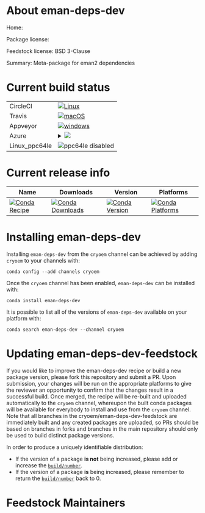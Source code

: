 About eman-deps-dev
===================

Home: 

Package license: 

Feedstock license: BSD 3-Clause

Summary: Meta-package for eman2 dependencies



Current build status
====================


<table><tr>
    <td>CircleCI</td>
    <td>
      <a href="https://circleci.com/gh/cryoem/eman-deps-feedstock">
        <img alt="Linux" src="https://img.shields.io/circleci/project/github/cryoem/eman-deps-feedstock/master.svg?label=Linux">
      </a>
    </td>
  </tr><tr>
    <td>Travis</td>
    <td>
      <a href="https://travis-ci.org/cryoem/eman-deps-feedstock">
        <img alt="macOS" src="https://img.shields.io/travis/cryoem/eman-deps-feedstock/master.svg?label=macOS">
      </a>
    </td>
  </tr><tr>
    <td>Appveyor</td>
    <td>
      <a href="https://ci.appveyor.com/project/cryoem/eman-deps-feedstock/branch/master">
        <img alt="windows" src="https://img.shields.io/appveyor/ci/cryoem/eman-deps-feedstock/master.svg?label=Windows">
      </a>
    </td>
  </tr>
    
  <tr>
    <td>Azure</td>
    <td>
      <details>
        <summary>
          <a href="https://dev.azure.com/cryoem/feedstock-builds/_build/latest?definitionId=blank&branchName=master">
            <img src="https://dev.azure.com/cryoem/feedstock-builds/_apis/build/status/eman-deps-feedstock?branchName=master">
          </a>
        </summary>
        <table>
          <thead><tr><th>Variant</th><th>Status</th></tr></thead>
          <tbody><tr>
              <td>linux_numpy1.16</td>
              <td>
                <a href="https://dev.azure.com/cryoem/feedstock-builds/_build/latest?definitionId=blank&branchName=master">
                  <img src="https://dev.azure.com/cryoem/feedstock-builds/_apis/build/status/eman-deps-feedstock?branchName=master&jobName=linux&configuration=linux_numpy1.16" alt="variant">
                </a>
              </td>
            </tr><tr>
              <td>linux_numpy1.17</td>
              <td>
                <a href="https://dev.azure.com/cryoem/feedstock-builds/_build/latest?definitionId=blank&branchName=master">
                  <img src="https://dev.azure.com/cryoem/feedstock-builds/_apis/build/status/eman-deps-feedstock?branchName=master&jobName=linux&configuration=linux_numpy1.17" alt="variant">
                </a>
              </td>
            </tr><tr>
              <td>osx_numpy1.16</td>
              <td>
                <a href="https://dev.azure.com/cryoem/feedstock-builds/_build/latest?definitionId=blank&branchName=master">
                  <img src="https://dev.azure.com/cryoem/feedstock-builds/_apis/build/status/eman-deps-feedstock?branchName=master&jobName=osx&configuration=osx_numpy1.16" alt="variant">
                </a>
              </td>
            </tr><tr>
              <td>osx_numpy1.17</td>
              <td>
                <a href="https://dev.azure.com/cryoem/feedstock-builds/_build/latest?definitionId=blank&branchName=master">
                  <img src="https://dev.azure.com/cryoem/feedstock-builds/_apis/build/status/eman-deps-feedstock?branchName=master&jobName=osx&configuration=osx_numpy1.17" alt="variant">
                </a>
              </td>
            </tr><tr>
              <td>win_numpy1.16</td>
              <td>
                <a href="https://dev.azure.com/cryoem/feedstock-builds/_build/latest?definitionId=blank&branchName=master">
                  <img src="https://dev.azure.com/cryoem/feedstock-builds/_apis/build/status/eman-deps-feedstock?branchName=master&jobName=win&configuration=win_numpy1.16" alt="variant">
                </a>
              </td>
            </tr><tr>
              <td>win_numpy1.17</td>
              <td>
                <a href="https://dev.azure.com/cryoem/feedstock-builds/_build/latest?definitionId=blank&branchName=master">
                  <img src="https://dev.azure.com/cryoem/feedstock-builds/_apis/build/status/eman-deps-feedstock?branchName=master&jobName=win&configuration=win_numpy1.17" alt="variant">
                </a>
              </td>
            </tr>
          </tbody>
        </table>
      </details>
    </td>
  </tr>
  <tr>
    <td>Linux_ppc64le</td>
    <td>
      <img src="https://img.shields.io/badge/ppc64le-disabled-lightgrey.svg" alt="ppc64le disabled">
    </td>
  </tr>
</table>

Current release info
====================

| Name | Downloads | Version | Platforms |
| --- | --- | --- | --- |
| [![Conda Recipe](https://img.shields.io/badge/recipe-eman--deps--dev-green.svg)](https://anaconda.org/cryoem/eman-deps-dev) | [![Conda Downloads](https://img.shields.io/conda/dn/cryoem/eman-deps-dev.svg)](https://anaconda.org/cryoem/eman-deps-dev) | [![Conda Version](https://img.shields.io/conda/vn/cryoem/eman-deps-dev.svg)](https://anaconda.org/cryoem/eman-deps-dev) | [![Conda Platforms](https://img.shields.io/conda/pn/cryoem/eman-deps-dev.svg)](https://anaconda.org/cryoem/eman-deps-dev) |

Installing eman-deps-dev
========================

Installing `eman-deps-dev` from the `cryoem` channel can be achieved by adding `cryoem` to your channels with:

```
conda config --add channels cryoem
```

Once the `cryoem` channel has been enabled, `eman-deps-dev` can be installed with:

```
conda install eman-deps-dev
```

It is possible to list all of the versions of `eman-deps-dev` available on your platform with:

```
conda search eman-deps-dev --channel cryoem
```




Updating eman-deps-dev-feedstock
================================

If you would like to improve the eman-deps-dev recipe or build a new
package version, please fork this repository and submit a PR. Upon submission,
your changes will be run on the appropriate platforms to give the reviewer an
opportunity to confirm that the changes result in a successful build. Once
merged, the recipe will be re-built and uploaded automatically to the
`cryoem` channel, whereupon the built conda packages will be available for
everybody to install and use from the `cryoem` channel.
Note that all branches in the cryoem/eman-deps-dev-feedstock are
immediately built and any created packages are uploaded, so PRs should be based
on branches in forks and branches in the main repository should only be used to
build distinct package versions.

In order to produce a uniquely identifiable distribution:
 * If the version of a package **is not** being increased, please add or increase
   the [``build/number``](https://conda.io/docs/user-guide/tasks/build-packages/define-metadata.html#build-number-and-string).
 * If the version of a package **is** being increased, please remember to return
   the [``build/number``](https://conda.io/docs/user-guide/tasks/build-packages/define-metadata.html#build-number-and-string)
   back to 0.

Feedstock Maintainers
=====================


